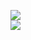 [![](https://img.shields.io/badge/Made%20With-Github%20Spray-lightgrey.svg?style=for-the-badge&logo=github)](https://github.com/Annihil/github-spray#26079)  
[![](https://i.imgur.com/2DrTn0Z.gif)](https://github.com/Annihil/github-spray)